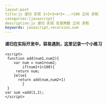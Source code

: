 ```yaml
---
layout:post
title:js 递归 实现 1+2+3+4+5+...+100 之间 求和
categories:[javascript]
description:js 递归 实现 任意两数 之间 求和
keywords: javascript,recursion,sum
---
```


#### 递归在实际开发中，容易遇到，这里记录一个小练习

```
<script>
 function add(num1,num2){
	var num = num1+num2;
        if(num2+1>100){
	 return num;
	}else{
	  return add(num,num2+1)
        }
 }
var sum =add(1,2);
</script>
```
